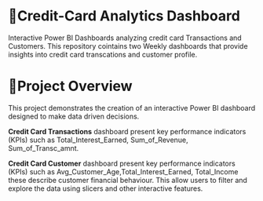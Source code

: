 # 🔗Credit-Card Analytics Dashboard
Interactive Power BI Dashboards analyzing credit card Transactions and Customers.
This repository cointains two Weekly dashboards that provide insights into credit card transcations and customer profile.  
# 🔗Project Overview
This project demonstrates the creation of an interactive Power BI dashboard designed to make data driven decisions.

**Credit Card Transactions** dashboard present key performance indicators (KPIs) such as Total_Interest_Earned, Sum_of_Revenue, Sum_of_Transc_amnt.

**Credit Card Customer** dashboard present key performance indicators (KPIs) such as Avg_Customer_Age,Total_Interest_Earned, Total_Income these describe customer financial behaviour.
This allow users to filter and explore the data using slicers and other interactive features.
